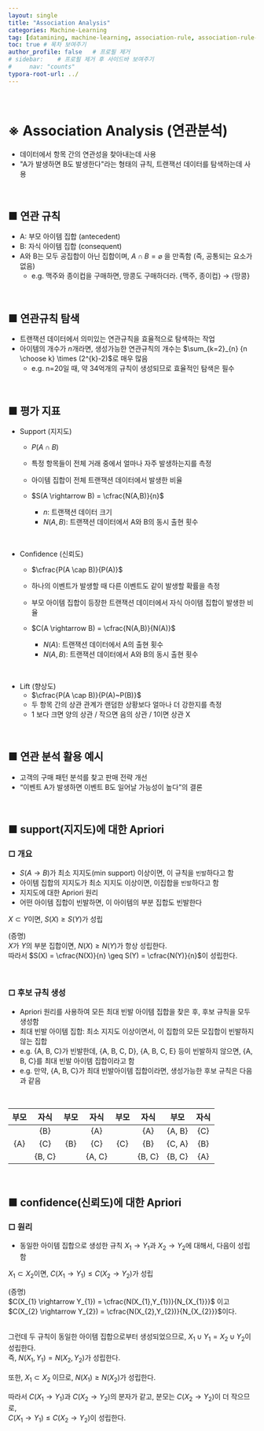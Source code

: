 ```yaml
---
layout: single
title: "Association Analysis"
categories: Machine-Learning
tag: [datamining, machine-learning, association-rule, association-rule-analysis, unsupervised-learning]
toc: true # 목차 보여주기
author_profile: false   # 프로필 제거
# sidebar:    # 프로필 제거 후 사이드바 보여주기
#     nav: "counts"
typora-root-url: ../
---
```

<br>

# **※ Association Analysis (연관분석)**
- 데이터에서 항목 간의 연관성을 찾아내는데 사용
- "A가 발생하면 B도 발생한다"라는 형태의 규칙, 트랜잭선 데이터를 탐색하는데 사용


<br>

## ■ 연관 규칙
- A: 부모 아이템 집합 (antecedent)
- B: 자식 아이템 집합 (consequent)
- A와 B는 모두 공집합이 아닌 집합이며, $A \cap B = \varnothing$ 을 만족함 (즉, 공통되는 요소가 없음)
  - e.g. 맥주와 종이컵을 구매하면, 땅콩도 구매하더라. {맥주, 종이컵} $\rightarrow$ {땅콩}

<br>

## ■ 연관규칙 탐색
- 트랜잭션 데이터에서 의미있는 연관규칙을 효율적으로 탐색하는 작업
- 아이템의 개수가 $n$개라면, 생성가능한 연관규칙의 개수는 $\sum_{k=2}_{n} {n \choose k} \times (2^{k}-2)$로 매우 많음
  - e.g. n=20일 때, 약 34억개의 규칙이 생성되므로 효율적인 탐색은 필수

<br>

## ■ 평가 지표
- Support (지지도)
  - $P(A\cap B)$
  - 특정 항목들이 전체 거래 중에서 얼마나 자주 발생하는지를 측정

  - 아이템 집합이 전체 트랜잭션 데이터에서 발생한 비율
  - $S(A \rightarrow B) = \cfrac{N(A,B)}{n}$
    - $n$: 트랜잭션 데이터 크기
    - $N(A,B)$: 트랜잭션 데이터에서 A와 B의 동시 출현 횟수

<br>

- Confidence (신뢰도)
  - $\cfrac{P(A \cap B)}{P(A)}$
  - 하나의 이벤트가 발생할 때 다른 이벤트도 같이 발생할 확률을 측정

  - 부모 아이템 집합이 등장한 트랜잭션 데이터에서 자식 아이템 집합이 발생한 비율
  - $C(A \rightarrow B) = \cfrac{N(A,B)}{N(A)}$
    - $N(A)$: 트랜잭션 데이터에서 A의 출현 횟수
    - $N(A,B)$: 트랜잭션 데이터에서 A와 B의 동시 출현 횟수

<br>

- Lift (향상도)
  - $\cfrac{P(A \cap B)}{P(A)~P(B)}$
  - 두 항목 간의 상관 관계가 랜덤한 상황보다 얼마나 더 강한지를 측정
  - 1 보다 크면 양의 상관 / 작으면 음의 상관 / 1이면 상관 X

<br>

## ■ 연관 분석 활용 예시
- 고객의 구매 패턴 분석를 찾고 판매 전략 개선
- “이벤트 A가 발생하면 이벤트 B도 일어날 가능성이 높다”의 결론

<br>

## ■ support(지지도)에 대한 Apriori

### □ 개요
- $S(A \rightarrow B)$가 최소 지지도(min support) 이상이면, 이 규칙을 `빈발`하다고 함
- 아이템 집합의 지지도가 최소 지지도 이상이면, 이집합을 `빈발`하다고 함
- 지지도에 대한 Apriori 원리
- 어떤 아이템 집합이 빈발하면, 이 아이템의 부분 집합도 빈발한다

$X \subset Y$이면, $S(X) \geq S(Y)$가 성립<br>

(증명)<br>
$X$가 $Y$의 부분 집합이면, $N(X) \geq N(Y)$가 항상 성립한다.<br>
따라서 $S(X) = \cfrac{N(X)}{n} \geq S(Y) = \cfrac{N(Y)}{n}$이 성립한다.

<br>

### □ 후보 규칙 생성
- Apriori 원리를 사용하여 모든 최대 빈발 아이템 집합을 찾은 후, 후보 규칙을 모두 생성함
- 최대 빈발 아이템 집합: 최소 지지도 이상이면서, 이 집합의 모든 모집합이 빈발하지 않는 집합
- e.g. {A, B, C}가 빈발한데, {A, B, C, D}, {A, B, C, E} 등이 빈발하지 않으면, {A, B, C}를 최대 빈발 아이템 집합이라고 함
- e.g. 만약, {A, B, C}가 최대 빈발아이템 집합이라면, 생성가능한 후보 규칙은 다음과 같음

<br>

| **부모** | **자식** | **부모** | **자식** | **부모** | **자식** | **부모** | **자식** |
|:------:|:------:|:------:|:------:|:------:|:------:|:------:|:------:|
|        | {B}    |        | {A}    |        | {A}    | {A, B} | {C}    |
| {A}    | {C}    | {B}    | {C}    | {C}    | {B}    | {C, A} | {B}    |
|        | {B, C} |        | {A, C} |        | {B, C} | {B, C} | {A}    |

<br>

## ■ confidence(신뢰도)에 대한 Apriori

### □ 원리
- 동일한 아이템 집합으로 생성한 규칙 $X_{1} \rightarrow Y_{1}$과 $X_{2} \rightarrow Y_{2}$에 대해서, 다음이 성립함

$X_{1} \subset X_{2}$이면, $C(X_{1} \rightarrow Y_{1}) \leq C(X_{2} \rightarrow Y_{2})$가 성립<br>

(증명)<br>
$C(X_{1} \rightarrow Y_{1}) = \cfrac{N(X_{1},Y_{1})}{N_{X_{1}}}$ 이고 $C(X_{2} \rightarrow Y_{2}) = \cfrac{N(X_{2},Y_{2})}{N_{X_{2}}}$이다.<br><br>

그런데 두 규칙이 동일한 아이템 집합으로부터 생성되었으므로, $X_{1} \cup Y_{1} = X_{2} \cup Y_{2}$이 성립한다.<br>
즉, $N(X_{1},Y_{1}) = N(X_{2},Y_{2})$가 성립한다.<br><br>
또한, $X_{1} \subset X_{2}$ 이므로, $N(X_{1}) \geq N(X_{2})$가 성립한다.<br><br>
따라서 $C(X_{1} \rightarrow Y_{1})$과 $C(X_{2} \rightarrow Y_{2})$의 분자가 같고, 분모는 $C(X_{2} \rightarrow Y_{2})$이 더 작으므로,<br> $C(X_{1} \rightarrow Y_{1}) \leq C(X_{2} \rightarrow Y_{2})$이 성립한다.
